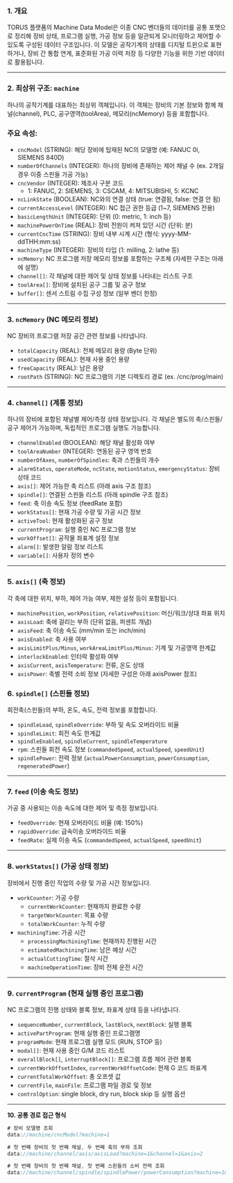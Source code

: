 ### 1. 개요

TORUS 플랫폼의 Machine Data Model은 이종 CNC 벤더들의 데이터를 공통 포맷으로 정리해 장비 상태, 프로그램 실행, 가공 정보 등을 일관되게 모니터링하고 제어할 수 있도록 구성된 데이터 구조입니다. 이 모델은 공작기계의 상태를 디지털 트윈으로 표현하거나, 장비 간 통합 연계, 표준화된 가공 이력 저장 등 다양한 기능을 위한 기반 데이터로 활용됩니다.

---

### 2. 최상위 구조: `machine`

하나의 공작기계를 대표하는 최상위 객체입니다. 이 객체는 장비의 기본 정보와 함께 채널(channel), PLC, 공구영역(toolArea), 메모리(ncMemory) 등을 포함합니다.

### 주요 속성:

- `cncModel` (STRING): 해당 장비에 탑재된 NC의 모델명 (예: FANUC 0i, SIEMENS 840D)
- `numberOfChannels` (INTEGER): 하나의 장비에 존재하는 제어 채널 수 (ex. 2개일 경우 이중 스핀들 가공 가능)
- `cncVendor` (INTEGER): 제조사 구분 코드
    - 1: FANUC, 2: SIEMENS, 3: CSCAM, 4: MITSUBISHI, 5: KCNC
- `ncLinkState` (BOOLEAN): NC와의 연결 상태 (true: 연결됨, false: 연결 안 됨)
- `currentAccessLevel` (INTEGER): NC 접근 권한 등급 (1~7, SIEMENS 전용)
- `basicLengthUnit` (INTEGER): 단위 (0: metric, 1: inch 등)
- `machinePowerOnTime` (REAL): 장비 전원이 켜져 있던 시간 (단위: 분)
- `currentCncTime` (STRING): 장비 내부 시계 시간 (형식: yyyy-MM-ddTHH:mm:ss)
- `machineType` (INTEGER): 장비의 타입 (1: milling, 2: lathe 등)
- `ncMemory`: NC 프로그램 저장 메모리 정보를 포함하는 구조체 (자세한 구조는 아래에 설명)
- `channel[]`: 각 채널에 대한 제어 및 상태 정보를 나타내는 리스트 구조
- `toolArea[]`: 장비에 설치된 공구 그룹 및 공구 정보
- `buffer[]`: 센서 스트림 수집 구성 정보 (일부 벤더 한정)

---

### 3. `ncMemory` (NC 메모리 정보)

NC 장비의 프로그램 저장 공간 관련 정보를 나타냅니다.

- `totalCapacity` (REAL): 전체 메모리 용량 (Byte 단위)
- `usedCapacity` (REAL): 현재 사용 중인 용량
- `freeCapacity` (REAL): 남은 용량
- `rootPath` (STRING): NC 프로그램의 기본 디렉토리 경로 (ex. /cnc/prog/main)

---

### 4. `channel[]` (계통 정보)

하나의 장비에 포함된 채널별 제어/측정 상태 정보입니다. 각 채널은 별도의 축/스핀들/공구 제어가 가능하며, 독립적인 프로그램 실행도 가능합니다.

- `channelEnabled` (BOOLEAN): 해당 채널 활성화 여부
- `toolAreaNumber` (INTEGER): 연동된 공구 영역 번호
- `numberOfAxes`, `numberOfSpindles`: 축과 스핀들의 개수
- `alarmStatus`, `operateMode`, `ncState`, `motionStatus`, `emergencyStatus`: 장비 상태 코드
- `axis[]`: 제어 가능한 축 리스트 (아래 axis 구조 참조)
- `spindle[]`: 연결된 스핀들 리스트 (아래 spindle 구조 참조)
- `feed`: 축 이송 속도 정보 (feedRate 포함)
- `workStatus[]`: 현재 가공 수량 및 가공 시간 정보
- `activeTool`: 현재 활성화된 공구 정보
- `currentProgram`: 실행 중인 NC 프로그램 정보
- `workOffset[]`: 공작물 좌표계 설정 정보
- `alarm[]`: 발생한 알람 정보 리스트
- `variable[]`: 사용자 정의 변수

---

### 5. `axis[]` (축 정보)

각 축에 대한 위치, 부하, 제어 가능 여부, 제한 설정 등이 포함됩니다.

- `machinePosition`, `workPosition`, `relativePosition`: 머신/워크/상대 좌표 위치
- `axisLoad`: 축에 걸리는 부하 (단위 없음, 퍼센트 개념)
- `axisFeed`: 축 이송 속도 (mm/min 또는 inch/min)
- `axisEnabled`: 축 사용 여부
- `axisLimitPlus/Minus`, `workAreaLimitPlus/Minus`: 기계 및 가공영역 한계값
- `interlockEnabled`: 인터락 활성화 여부
- `axisCurrent`, `axisTemperature`: 전류, 온도 상태
- `axisPower`: 축별 전력 소비 정보 (자세한 구성은 아래 axisPower 참조)

### 6. `spindle[]` (스핀들 정보)

회전축(스핀들)의 부하, 온도, 속도, 전력 정보를 포함합니다.

- `spindleLoad`, `spindleOverride`: 부하 및 속도 오버라이드 비율
- `spindleLimit`: 회전 속도 한계값
- `spindleEnabled`, `spindleCurrent`, `spindleTemperature`
- `rpm`: 스핀들 회전 속도 정보 (`commandedSpeed`, `actualSpeed`, `speedUnit`)
- `spindlePower`: 전력 정보 (`actualPowerConsumption`, `powerConsumption`, `regeneratedPower`)

---

### 7. `feed` (이송 속도 정보)

가공 중 사용되는 이송 속도에 대한 제어 및 측정 정보입니다.

- `feedOverride`: 현재 오버라이드 비율 (예: 150%)
- `rapidOverride`: 급속이송 오버라이드 비율
- `feedRate`: 실제 이송 속도 (`commandedSpeed`, `actualSpeed`, `speedUnit`)

---

### 8. `workStatus[]` (가공 상태 정보)

장비에서 진행 중인 작업의 수량 및 가공 시간 정보입니다.

- `workCounter`: 가공 수량
    - `currentWorkCounter`: 현재까지 완료한 수량
    - `targetWorkCounter`: 목표 수량
    - `totalWorkCounter`: 누적 수량
- `machiningTime`: 가공 시간
    - `processingMachiningTime`: 현재까지 진행된 시간
    - `estimatedMachiningTime`: 남은 예상 시간
    - `actualCuttingTime`: 절삭 시간
    - `machineOperationTime`: 장비 전체 운전 시간

---

### 9. `currentProgram` (현재 실행 중인 프로그램)

NC 프로그램의 진행 상태와 블록 정보, 좌표계 상태 등을 나타냅니다.

- `sequenceNumber`, `currentBlock`, `lastBlock`, `nextBlock`: 실행 블록
- `activePartProgram`: 현재 실행 중인 프로그램명
- `programMode`: 현재 프로그램 실행 모드 (RUN, STOP 등)
- `modal[]`: 현재 사용 중인 G/M 코드 리스트
- `overallBlock[]`, `interruptBlock[]`: 프로그램 흐름 제어 관련 블록
- `currentWorkOffsetIndex`, `currentWorkOffsetCode`: 현재 G 코드 좌표계
- `currentTotalWorkOffset`: 총 오프셋 값
- `currentFile`, `mainFile`: 프로그램 파일 경로 및 정보
- `controlOption`: single block, dry run, block skip 등 실행 옵션

---

**10. 공통 경로 접근 형식**

```jsx
# 장비 모델명 조회
data://machine/cncModel?machine=1

# 첫 번째 장비의 첫 번째 채널, 두 번째 축의 부하 조회
data://machine/channel/axis/axisLoad?machine=1&channel=1&axis=2

# 첫 번째 장비의 첫 번째 채널, 첫 번째 스핀들의 소비 전력 조회
data://machine/channel/spindle/spindlePower/powerConsumption?machine=1&channel=1&spindle=1
```
